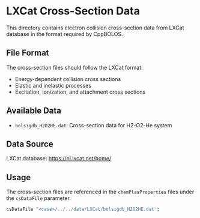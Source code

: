 # LXCat Cross-Section Data

This directory contains electron collision cross-section data from LXCat database in the format required by CppBOLOS.

## File Format

The cross-section files should follow the LXCat format:
- Energy-dependent collision cross sections
- Elastic and inelastic processes
- Excitation, ionization, and attachment cross sections

## Available Data

- `bolsigdb_H2O2HE.dat`: Cross-section data for H2-O2-He system

## Data Source

LXCat database: https://nl.lxcat.net/home/

## Usage

The cross-section files are referenced in the `chemPlasProperties` files under the `csDataFile` parameter.

```bash
csDataFile "<case>/../../data/LXCat/bolsigdb_H2O2HE.dat";
```